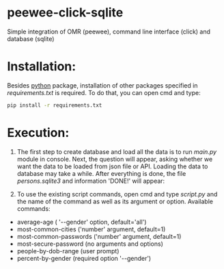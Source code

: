 # peewee-click-sqlite

Simple integration of OMR (peewee), command line interface (click) and database (sqlite)

# Installation:
Besides [python](https://www.python.org/downloads/) package, installation of other packages specified in *requirements.txt* is required. To do that, you can open cmd and type:
```bash
pip install -r requirements.txt
```

# Execution:
1. The first step to create database and load all the data is to run *main.py* module in console. Next, the question will appear, asking whether we want the data to be loaded from json file or API. Loading the data to database may take a while. After everything is done, the file 
*persons.sqlite3* and information 'DONE!' will appear:

2. To use the existing script commands, open cmd and type *script.py* and the name of the command as well as its argument or option.
Available commands:
*   average-age             ( '--gender' option, default='all')
*   most-common-cities      ('number' argument, default=1)
*   most-common-passwords   ('number' argument, default=1)
*   most-secure-password    (no arguments and options)
*   people-by-dob-range     (user prompt)
*   percent-by-gender       (required option '--gender')